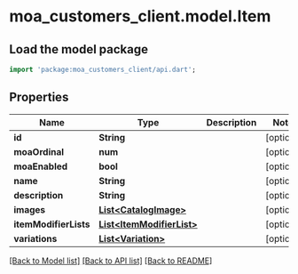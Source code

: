 # moa_customers_client.model.Item

## Load the model package
```dart
import 'package:moa_customers_client/api.dart';
```

## Properties
Name | Type | Description | Notes
------------ | ------------- | ------------- | -------------
**id** | **String** |  | [optional] 
**moaOrdinal** | **num** |  | [optional] 
**moaEnabled** | **bool** |  | [optional] 
**name** | **String** |  | [optional] 
**description** | **String** |  | [optional] 
**images** | [**List&lt;CatalogImage&gt;**](CatalogImage.md) |  | [optional] 
**itemModifierLists** | [**List&lt;ItemModifierList&gt;**](ItemModifierList.md) |  | [optional] 
**variations** | [**List&lt;Variation&gt;**](Variation.md) |  | [optional] 

[[Back to Model list]](../README.md#documentation-for-models) [[Back to API list]](../README.md#documentation-for-api-endpoints) [[Back to README]](../README.md)


